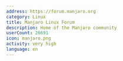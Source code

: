 ```yaml
---
address: https://forum.manjaro.org
category: Linux
title: Manjaro Linux Forum
description: Home of the Manjaro community
userCount: 26691
icon: manjaro.png
activity: very high
language: en
---
```

